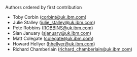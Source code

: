 Authors ordered by first contribution

 - Toby Corbin (corbint@uk.ibm.com)
 - Julie Stalley (julie_stalley@uk.ibm.com)
 - Pete Robbins (ROBBINS@uk.ibm.com)
 - Sian January (sjanuary@uk.ibm.com)
 - Matt Colegate (colegate@uk.ibm.com)
 - Howard Hellyer (hhellyer@uk.ibm.com)
 - Richard Chamberlain (richard_chamberlain@uk.ibm.com)
 